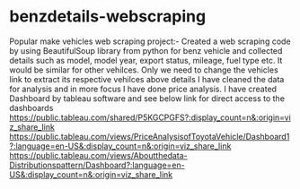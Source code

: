 # benzdetails-webscraping
Popular make vehicles web scraping project:-
Created a web scraping code by using BeautifulSoup library from python for benz vehicle and collected details such as model, model year, export status, mileage, fuel type etc.
It would be similar for other vehilces. Only we need to change the vehicles link to extract its respective vehilces above details
I have cleaned the data for analysis and in more focus I have done price analysis.
I have created Dashboard by tableau software and see below link for direct access to the dashboards
https://public.tableau.com/shared/P5KGCPGFS?:display_count=n&:origin=viz_share_link
https://public.tableau.com/views/PriceAnalysisofToyotaVehicle/Dashboard1?:language=en-US&:display_count=n&:origin=viz_share_link
https://public.tableau.com/views/Aboutthedata-Distributionspattern/Dashboard?:language=en-US&:display_count=n&:origin=viz_share_link
